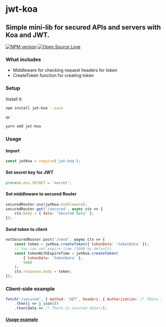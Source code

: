 # jwt-koa

## Simple mini-lib for secured APIs and servers with Koa and JWT.

[![NPM version](https://badge.fury.io/js/jwt-koa.svg)](http://badge.fury.io/js/jwt-koa)
[![Open Source Love](https://badges.frapsoft.com/os/v1/open-source.svg?v=102)](https://github.com/ellerbrock/open-source-badge/)

### What includes

* Middleware for checking request headers for token
* CreateToken function for creating token

### Setup

Install it:

```bash
npm install jwt-koa --save
```

or

```bash
yarn add jwt-koa
```

### Usage

#### Import

```js
const jwtKoa = require('jwt-koa');
```

#### Set secret key for JWT

```js
process.env.SECRET = 'secret';
```

#### Set middleware to secured Router

```js
securedRouter.use(jwtKoa.middleware);
securedRouter.get('/secured', async ctx => {
    ctx.body = { data: 'Secured Data' };
});
```

#### Send token to client

```js
notSecuredRouter.post('/send', async ctx => {
    const token = jwtKoa.createToken({ tokenData: 'tokenData' });
    // You can set expire time (3000 by default)
    const tokenWithExpireTime = jwtKoa.createToken(
        { tokenData: 'tokenData' },
        5000
    );
    ctx.response.body = token;
});
```

### Client-side example

```js
fetch('/secured', { method: 'GET', headers: { Authorization: /* There is token from backend*/ } })
    .then(j => j.json())
    .then(data => /* There is secured data*/);
```

#### [Usage example](https://github.com/VamOSGS/jwt-koa/blob/master/example/index.js)
